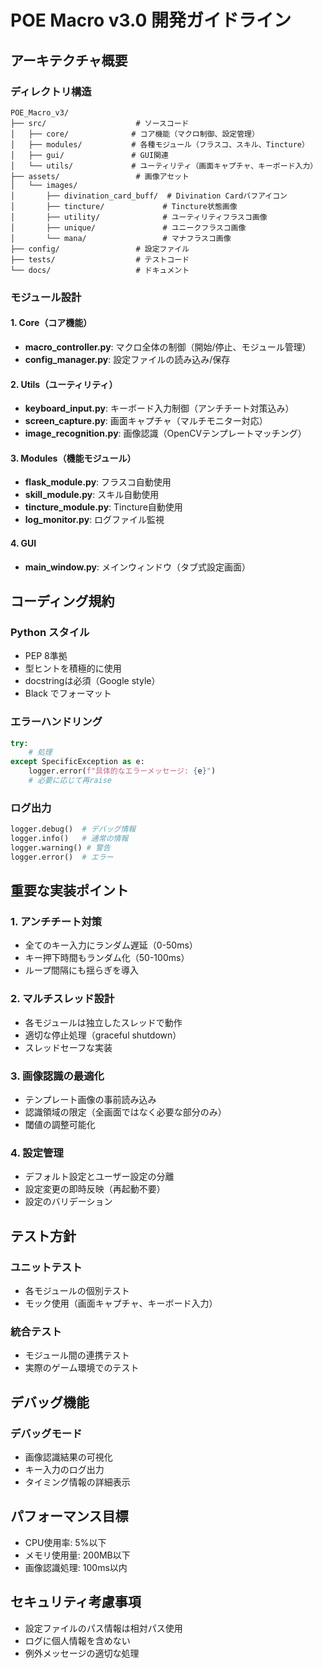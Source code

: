 # POE Macro v3.0 開発ガイドライン

## アーキテクチャ概要

### ディレクトリ構造
```
POE_Macro_v3/
├── src/                    # ソースコード
│   ├── core/              # コア機能（マクロ制御、設定管理）
│   ├── modules/           # 各種モジュール（フラスコ、スキル、Tincture）
│   ├── gui/               # GUI関連
│   └── utils/             # ユーティリティ（画面キャプチャ、キーボード入力）
├── assets/                 # 画像アセット
│   └── images/
│       ├── divination_card_buff/  # Divination Cardバフアイコン
│       ├── tincture/             # Tincture状態画像
│       ├── utility/              # ユーティリティフラスコ画像
│       ├── unique/               # ユニークフラスコ画像
│       └── mana/                 # マナフラスコ画像
├── config/                 # 設定ファイル
├── tests/                  # テストコード
└── docs/                   # ドキュメント
```

### モジュール設計

#### 1. Core（コア機能）
- **macro_controller.py**: マクロ全体の制御（開始/停止、モジュール管理）
- **config_manager.py**: 設定ファイルの読み込み/保存

#### 2. Utils（ユーティリティ）
- **keyboard_input.py**: キーボード入力制御（アンチチート対策込み）
- **screen_capture.py**: 画面キャプチャ（マルチモニター対応）
- **image_recognition.py**: 画像認識（OpenCVテンプレートマッチング）

#### 3. Modules（機能モジュール）
- **flask_module.py**: フラスコ自動使用
- **skill_module.py**: スキル自動使用
- **tincture_module.py**: Tincture自動使用
- **log_monitor.py**: ログファイル監視

#### 4. GUI
- **main_window.py**: メインウィンドウ（タブ式設定画面）

## コーディング規約

### Python スタイル
- PEP 8準拠
- 型ヒントを積極的に使用
- docstringは必須（Google style）
- Black でフォーマット

### エラーハンドリング
```python
try:
    # 処理
except SpecificException as e:
    logger.error(f"具体的なエラーメッセージ: {e}")
    # 必要に応じて再raise
```

### ログ出力
```python
logger.debug()  # デバッグ情報
logger.info()   # 通常の情報
logger.warning() # 警告
logger.error()  # エラー
```

## 重要な実装ポイント

### 1. アンチチート対策
- 全てのキー入力にランダム遅延（0-50ms）
- キー押下時間もランダム化（50-100ms）
- ループ間隔にも揺らぎを導入

### 2. マルチスレッド設計
- 各モジュールは独立したスレッドで動作
- 適切な停止処理（graceful shutdown）
- スレッドセーフな実装

### 3. 画像認識の最適化
- テンプレート画像の事前読み込み
- 認識領域の限定（全画面ではなく必要な部分のみ）
- 閾値の調整可能化

### 4. 設定管理
- デフォルト設定とユーザー設定の分離
- 設定変更の即時反映（再起動不要）
- 設定のバリデーション

## テスト方針

### ユニットテスト
- 各モジュールの個別テスト
- モック使用（画面キャプチャ、キーボード入力）

### 統合テスト
- モジュール間の連携テスト
- 実際のゲーム環境でのテスト

## デバッグ機能

### デバッグモード
- 画像認識結果の可視化
- キー入力のログ出力
- タイミング情報の詳細表示

## パフォーマンス目標
- CPU使用率: 5%以下
- メモリ使用量: 200MB以下
- 画像認識処理: 100ms以内

## セキュリティ考慮事項
- 設定ファイルのパス情報は相対パス使用
- ログに個人情報を含めない
- 例外メッセージの適切な処理
